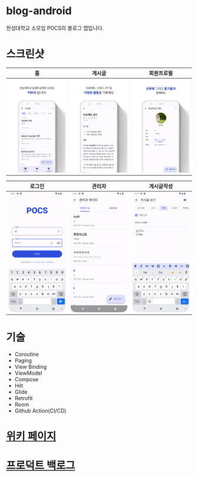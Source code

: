 # blog-android

한성대학교 소모임 POCS의 블로그 앱입니다.

# 스크린샷

| 홈                                          | 게시글                                        | 회원프로필                                                      |
|--------------------------------------------|--------------------------------------------|------------------------------------------------------------|
| ![home](./screenshots/screenshot_home.jpg) | ![post](./screenshots/screenshot_post.jpg) | ![user_profile](./screenshots/screenshot_user_profile.jpg) |

| 로그인                                          | 관리자                                          | 게시글작성                                                |
|----------------------------------------------|----------------------------------------------|------------------------------------------------------|
| ![login](./screenshots/screenshot_login.png) | ![admin](./screenshots/screenshot_admin.png) | ![edit_post](./screenshots/screenshot_edit_post.png) |

# 기술

- Coroutine
- Paging
- View Binding
- ViewModel
- Compose
- Hilt
- Glide
- Retrofit
- Room
- Github Action(CI/CD)

# [위키 페이지](https://github.com/hansung-pocs/blog-android/wiki)

# [프로덕트 백로그](https://github.com/orgs/hansung-pocs/projects/1)

